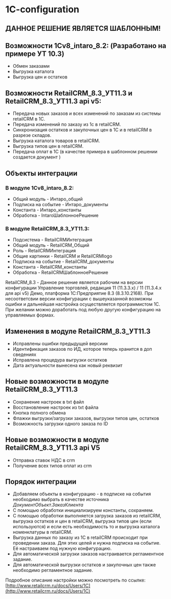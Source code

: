 # 1C-configuration

## ДАННОЕ РЕШЕНИЕ ЯВЛЯЕТСЯ ШАБЛОННЫМ!

## Возможности 1Cv8_intaro_8.2: (Разработано на примере УТ 10.3)

* Обмен заказами 
* Выгрузка каталога
* Выгрузка цен и остатков

## Возможности RetailCRM_8.3_УТ11.3 и RetailCRM_8.3_УТ11.3 api v5: 
* Передача новых заказов и всех изменений по заказам из системы retailCRM в 1С.
* Передача изменений по заказу из 1с в retailCRM.
* Синхронизация остатков и закупочных цен в 1С и в retailCRM в разрезе складов.
* Выгрузка каталога товаров в retailCRM.
* Выгрузка типов цен в retailCRM.
* Передача оплат в 1С (в качестве примера в шаблонном решении создается документ )

## Объекты интеграции

### В модуле 1Cv8_intaro_8.2: 

* Общий модуль - Интаро_общий
* Подписка на событие - Интаро_документы
* Константа - Интаро_константы
* Обработка - IntaroШаблонноеРешение

### В модуле RetailCRM_8.3_УТ11.3: 

* Подсистема - RetailCRMИнтеграция
* Общий модуль - RetailCRM_Общий
* Роль - RetailCRMИнтеграция
* Общие картинки - RetailCRM и RetailCRMlogo
* Подписка на событие - RetailCRM_документы
* Константа - RetailCRM_константы
* Обработка - RetailCRMШаблонноеРешение

RetailCRM_8.3 - Данное решение является рабочим на версии конфигурации Управление торговлей, редакция 11 (11.3.3.х) / 11 (11.3.4.х для api v5) Демо, платформа 1С:Предприятие 8.3 (8.3.10.2168). 
При несоответсвии версии конфигурации с вышеуказанной возможны ошибки и дальнейшая настройка осуществляется программистом 1С. При желании можно доработать под любую другую конфигурацию на управляемых формах.


## Изменения в модуле RetailCRM_8.3_УТ11.3

* Исправлены ошибки предыдущей версиии 
* Идентификация заказов по ИД, которое теперь хранится в доп сведениях
* Исправлена процедура выгрузки остатков
* Дата актуальности вынесена как новый реквизит

## Новые возможности в модуле RetailCRM_8.3_УТ11.3

* Сохранение настроек в txt файл
* Восстановление настроек из txt файла
* Кнопка полного обмена
* Флажки выгрузки/загрузки заказов, выгрузки типов цен, остатков
* Возможность загрузки одного заказа по ID

## Новые возможности в модуле RetailCRM_8.3_УТ11.3 api V5

* Отправка ставок НДС в crm
* Получение всех типов оплат из crm 

## Порядок интеграции

* Добавляем объекты в конфигурацию - в подписке на  события необходимо выбрать в качестве источника _ДокументОбъект.ЗаказКлиента_
* С помощью обработки инициализируем константы, сохраняем.
* С помощью обработки выполняется загрузка заказов из retailCRM, выгрузка остатков и цен в retailCRM, выгрузка типов цен (если используются) и если есть необходимость то и выгрузка каталога номенклатуры в retailCRM.
* Выгрузка данных по заказу из 1С в retailCRM происходит при проведении заказа. Для этих целей и нужна подписка на событие. Её настраиваем под нужную конфигурацию.
* Для автоматической загрузки заказов настраивается регламентное задание.
* Для автоматической выгрузки остатков и закупочных цен также необходимо регламентное задание.

Подробное описание настройки можно посмотреть по ссылке: [http://www.retailcrm.ru/docs/Users/1C](http://www.retailcrm.ru/docs/Users/1C)
